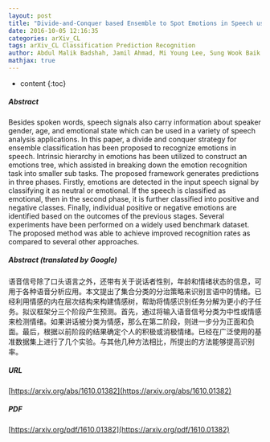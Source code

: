 ```yaml
---
layout: post
title: "Divide-and-Conquer based Ensemble to Spot Emotions in Speech using MFCC and Random Forest"
date: 2016-10-05 12:16:35
categories: arXiv_CL
tags: arXiv_CL Classification Prediction Recognition
author: Abdul Malik Badshah, Jamil Ahmad, Mi Young Lee, Sung Wook Baik
mathjax: true
---
```


* content
{:toc}

##### Abstract
Besides spoken words, speech signals also carry information about speaker gender, age, and emotional state which can be used in a variety of speech analysis applications. In this paper, a divide and conquer strategy for ensemble classification has been proposed to recognize emotions in speech. Intrinsic hierarchy in emotions has been utilized to construct an emotions tree, which assisted in breaking down the emotion recognition task into smaller sub tasks. The proposed framework generates predictions in three phases. Firstly, emotions are detected in the input speech signal by classifying it as neutral or emotional. If the speech is classified as emotional, then in the second phase, it is further classified into positive and negative classes. Finally, individual positive or negative emotions are identified based on the outcomes of the previous stages. Several experiments have been performed on a widely used benchmark dataset. The proposed method was able to achieve improved recognition rates as compared to several other approaches.

##### Abstract (translated by Google)
语音信号除了口头语言之外，还带有关于说话者性别，年龄和情绪状态的信息，可用于各种语音分析应用。本文提出了集合分类的分治策略来识别言语中的情绪。已经利用情感的内在层次结构来构建情感树，帮助将情感识别任务分解为更小的子任务。拟议框架分三个阶段产生预测。首先，通过将输入语音信号分类为中性或情感来检测情绪。如果讲话被分类为情感，那么在第二阶段，则进一步分为正面和负面。最后，根据以前阶段的结果确定个人的积极或消极情绪。已经在广泛使用的基准数据集上进行了几个实验。与其他几种方法相比，所提出的方法能够提高识别率。

##### URL
[https://arxiv.org/abs/1610.01382](https://arxiv.org/abs/1610.01382)

##### PDF
[https://arxiv.org/pdf/1610.01382](https://arxiv.org/pdf/1610.01382)

